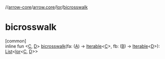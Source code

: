 //[arrow-core](../../../index.md)/[arrow.core](../index.md)/[Ior](index.md)/[bicrosswalk](bicrosswalk.md)

# bicrosswalk

[common]\
inline fun &lt;[C](bicrosswalk.md), [D](bicrosswalk.md)&gt; [bicrosswalk](bicrosswalk.md)(fa: ([A](index.md)) -&gt; [Iterable](https://kotlinlang.org/api/latest/jvm/stdlib/kotlin.collections/-iterable/index.html)&lt;[C](bicrosswalk.md)&gt;, fb: ([B](index.md)) -&gt; [Iterable](https://kotlinlang.org/api/latest/jvm/stdlib/kotlin.collections/-iterable/index.html)&lt;[D](bicrosswalk.md)&gt;): [List](https://kotlinlang.org/api/latest/jvm/stdlib/kotlin.collections/-list/index.html)&lt;[Ior](index.md)&lt;[C](bicrosswalk.md), [D](bicrosswalk.md)&gt;&gt;
